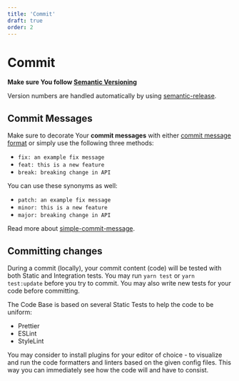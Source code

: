 ```yaml
---
title: 'Commit'
draft: true
order: 2
---
```


# Commit

**Make sure You follow [Semantic Versioning](https://semver.org)**

Version numbers are handled automatically by using [semantic-release](https://github.com/semantic-release/semantic-release#readme).

## Commit Messages

Make sure to decorate Your **commit messages** with either [commit message format](https://github.com/semantic-release/semantic-release#commit-message-format) or simply use the following three methods:

- `fix: an example fix message`
- `feat: this is a new feature`
- `break: breaking change in API`

You can use these synonyms as well:

- `patch: an example fix message`
- `minor: this is a new feature`
- `major: breaking change in API`

Read more about [simple-commit-message](https://github.com/bahmutov/simple-commit-message).

## Committing changes

During a commit (locally), your commit content (code) will be tested with both Static and Integration tests. You may run `yarn test` or `yarn test:update` before you try to commit. You may also write new tests for your code before committing.

The Code Base is based on several Static Tests to help the code to be uniform:

- Prettier
- ESLint
- StyleLint

You may consider to install plugins for your editor of choice - to visualize and run the code formatters and linters based on the given config files. This way you can immediately see how the code will and have to consist.
